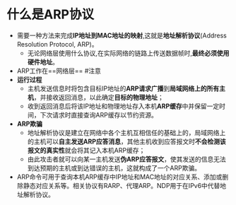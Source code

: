 # 什么是ARP协议
- 需要一种方法来完成**IP地址到MAC地址的映射**,这就是**地址解析协议**(Address Resolution Protocol, ARP)。
	-  无论网络层使用什么协议,在实际网络的链路上传送数据帧时,**最终必须使用硬件地址**。
- ARP工作在==网络层== #注意
- **运行过程**
	- 主机发送信息时将包含目标IP地址的**ARP请求广播**到**局域网络上的所有主机**，并接收返回消息，以此确定**目标的物理地址**；
	- 收到返回消息后将该IP地址和物理地址存入本机**ARP缓存**中并保留一定时间，下次请求时直接查询ARP缓存以节约资源。
- **ARP欺骗**
	- 地址解析协议是建立在网络中各个主机互相信任的基础上的，局域网络上的主机可以**自主发送ARP应答消息**，其他主机收到应答报文时**不会检测该报文的真实性**就会将其记入本机ARP缓存；
	- 由此攻击者就可以向某一主机发送**伪ARP应答报文**，使其发送的信息无法到达预期的主机或到达错误的主机，这就构成了一个ARP欺骗。
- ARP命令可用于查询本机ARP缓存中IP地址和MAC地址的对应关系、添加或删除静态对应关系等。相关协议有RARP、代理ARP。NDP用于在IPv6中代替地址解析协议。
